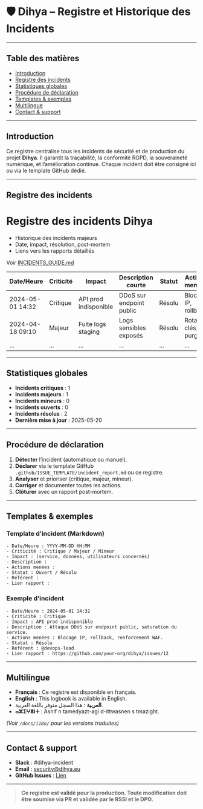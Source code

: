 # 🛡️ Dihya – Registre et Historique des Incidents

---

## Table des matières

- [Introduction](#introduction)
- [Registre des incidents](#registre-des-incidents)
- [Statistiques globales](#statistiques-globales)
- [Procédure de déclaration](#procédure-de-déclaration)
- [Templates & exemples](#templates--exemples)
- [Multilingue](#multilingue)
- [Contact & support](#contact--support)

---

## Introduction

Ce registre centralise tous les incidents de sécurité et de production du projet **Dihya**. Il garantit la traçabilité, la conformité RGPD, la souveraineté numérique, et l’amélioration continue.
Chaque incident doit être consigné ici ou via le template GitHub dédié.

---

## Registre des incidents

# Registre des incidents Dihya

- Historique des incidents majeurs
- Date, impact, résolution, post-mortem
- Liens vers les rapports détaillés

Voir [INCIDENTS_GUIDE.md](INCIDENTS_GUIDE.md)

| Date/Heure         | Criticité | Impact                  | Description courte           | Statut     | Actions menées           | Référent         | Lien rapport           |
|--------------------|-----------|-------------------------|------------------------------|------------|--------------------------|------------------|------------------------|
| 2024-05-01 14:32   | Critique  | API prod indisponible   | DDoS sur endpoint public     | Résolu     | Blocage IP, rollback     | @devops-lead     | [Rapport #12](https://github.com/your-org/dihya/issues/12) |
| 2024-04-18 09:10   | Majeur    | Fuite logs staging      | Logs sensibles exposés       | Résolu     | Rotation clés, purge     | @dpo             | [Rapport #9](https://github.com/your-org/dihya/issues/9)   |
| ...                | ...       | ...                     | ...                          | ...        | ...                      | ...              | ...                    |

---

## Statistiques globales

- **Incidents critiques** : 1
- **Incidents majeurs** : 1
- **Incidents mineurs** : 0
- **Incidents ouverts** : 0
- **Incidents résolus** : 2
- **Dernière mise à jour** : 2025-05-20

---

## Procédure de déclaration

1. **Détecter** l’incident (automatique ou manuel).
2. **Déclarer** via le template GitHub `.github/ISSUE_TEMPLATE/incident_report.md` ou ce registre.
3. **Analyser** et prioriser (critique, majeur, mineur).
4. **Corriger** et documenter toutes les actions.
5. **Clôturer** avec un rapport post-mortem.

---

## Templates & exemples

### Template d’incident (Markdown)

```
- Date/Heure : YYYY-MM-DD HH:MM
- Criticité : Critique / Majeur / Mineur
- Impact : (service, données, utilisateurs concernés)
- Description :
- Actions menées :
- Statut : Ouvert / Résolu
- Référent :
- Lien rapport :
```

### Exemple d’incident

```
- Date/Heure : 2024-05-01 14:32
- Criticité : Critique
- Impact : API prod indisponible
- Description : Attaque DDoS sur endpoint public, saturation du service.
- Actions menées : Blocage IP, rollback, renforcement WAF.
- Statut : Résolu
- Référent : @devops-lead
- Lien rapport : https://github.com/your-org/dihya/issues/12
```

---

## Multilingue

- **Français** : Ce registre est disponible en français.
- **English** : This logbook is available in English.
- **العربية** : هذا السجل متوفر باللغة العربية.
- **ⴰⵣⵉⵖⴻⵏⵜ** : Asnif n tamedyazt-agi d-ittwasnen s tmazight.

*(Voir `/docs/i18n/` pour les versions traduites)*

---

## Contact & support

- **Slack** : #dihya-incident
- **Email** : security@dihya.eu
- **GitHub Issues** : [Lien](https://github.com/your-org/dihya/issues)

---

> **Ce registre est validé pour la production. Toute modification doit être soumise via PR et validée par le RSSI et le DPO.**
